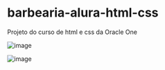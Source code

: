 # barbearia-alura-html-css
Projeto do curso de html e css da Oracle One

![image](https://user-images.githubusercontent.com/102825232/185275241-0c792e5b-cc63-4a7d-885f-0e979f19e5e1.png)

![image](https://user-images.githubusercontent.com/102825232/185275289-008a2289-883c-46a0-adba-667204f7aaee.png)